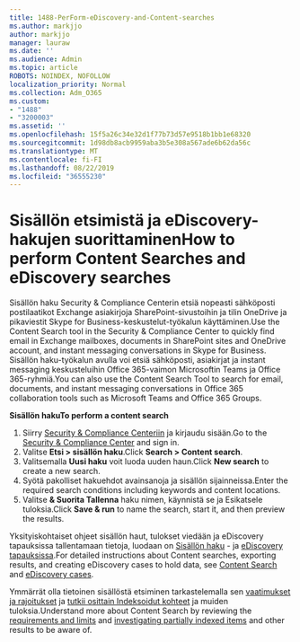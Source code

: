 ```yaml
---
title: 1488-PerForm-eDiscovery-and-Content-searches
ms.author: markjjo
author: markjjo
manager: lauraw
ms.date: ''
ms.audience: Admin
ms.topic: article
ROBOTS: NOINDEX, NOFOLLOW
localization_priority: Normal
ms.collection: Adm_O365
ms.custom:
- "1488"
- "3200003"
ms.assetid: ''
ms.openlocfilehash: 15f5a26c34e32d1f77b73d57e9518b1bb1e68320
ms.sourcegitcommit: 1d98db8acb9959aba3b5e308a567ade6b62da56c
ms.translationtype: MT
ms.contentlocale: fi-FI
ms.lasthandoff: 08/22/2019
ms.locfileid: "36555230"
---
```

# <a name="how-to-perform-content-searches-and-ediscovery-searches"></a><span data-ttu-id="c4bd3-102">Sisällön etsimistä ja eDiscovery-hakujen suorittaminen</span><span class="sxs-lookup"><span data-stu-id="c4bd3-102">How to perform Content Searches and eDiscovery searches</span></span>

<span data-ttu-id="c4bd3-103">Sisällön haku Security & Compliance Centerin etsiä nopeasti sähköposti postilaatikot Exchange asiakirjoja SharePoint-sivustoihin ja tilin OneDrive ja pikaviestit Skype for Business-keskustelut-työkalun käyttäminen.</span><span class="sxs-lookup"><span data-stu-id="c4bd3-103">Use the Content Search tool in the Security & Compliance Center to quickly find email in Exchange mailboxes, documents in SharePoint sites and OneDrive account, and instant messaging conversations in Skype for Business.</span></span> <span data-ttu-id="c4bd3-104">Sisällön haku-työkalun avulla voi etsiä sähköposti, asiakirjat ja instant messaging keskusteluihin Office 365-vaimon Microsoftin Teams ja Office 365-ryhmiä.</span><span class="sxs-lookup"><span data-stu-id="c4bd3-104">You can also use the Content Search Tool to search for email, documents, and instant messaging conversations in Office 365 collaboration tools such as Microsoft Teams and Office 365 Groups.</span></span>

<span data-ttu-id="c4bd3-105">**Sisällön haku**</span><span class="sxs-lookup"><span data-stu-id="c4bd3-105">**To perform a content search**</span></span>

1. <span data-ttu-id="c4bd3-106">Siirry [Security & Compliance Centeriin](https://protection.office.com) ja kirjaudu sisään.</span><span class="sxs-lookup"><span data-stu-id="c4bd3-106">Go to the [Security & Compliance Center](https://protection.office.com) and sign in.</span></span>
2. <span data-ttu-id="c4bd3-107">Valitse **Etsi > sisällön haku**.</span><span class="sxs-lookup"><span data-stu-id="c4bd3-107">Click **Search > Content search**.</span></span>
3. <span data-ttu-id="c4bd3-108">Valitsemalla **Uusi haku** voit luoda uuden haun.</span><span class="sxs-lookup"><span data-stu-id="c4bd3-108">Click **New search** to create a new search.</span></span>
4. <span data-ttu-id="c4bd3-109">Syötä pakolliset hakuehdot avainsanoja ja sisällön sijainneissa.</span><span class="sxs-lookup"><span data-stu-id="c4bd3-109">Enter the required search conditions including keywords and content locations.</span></span>  
5. <span data-ttu-id="c4bd3-110">Valitse **& Suorita Tallenna** haku nimen, käynnistä se ja Esikatsele tuloksia.</span><span class="sxs-lookup"><span data-stu-id="c4bd3-110">Click **Save & run** to name the search, start it, and then preview the results.</span></span>

<span data-ttu-id="c4bd3-111">Yksityiskohtaiset ohjeet sisällön haut, tulokset viedään ja eDiscovery tapauksissa tallentamaan tietoja, luodaan on [Sisällön haku](https://docs.microsoft.com/office365/securitycompliance/content-search) - ja [eDiscovery tapauksissa](https://docs.microsoft.com/office365/securitycompliance/ediscovery-cases).</span><span class="sxs-lookup"><span data-stu-id="c4bd3-111">For detailed instructions about Content searches, exporting results, and creating eDiscovery cases to hold data, see [Content Search](https://docs.microsoft.com/office365/securitycompliance/content-search) and [eDiscovery cases](https://docs.microsoft.com/office365/securitycompliance/ediscovery-cases).</span></span>

<span data-ttu-id="c4bd3-112">Ymmärrät olla tietoinen sisällöstä etsiminen tarkastelemalla sen [vaatimukset ja rajoitukset](https://docs.microsoft.com/office365/securitycompliance/limits-for-content-search) ja [tutkii osittain Indeksoidut kohteet](https://docs.microsoft.com/office365/securitycompliance/investigating-partially-indexed-items-in-ediscovery) ja muiden tuloksia.</span><span class="sxs-lookup"><span data-stu-id="c4bd3-112">Understand more about Content Search by reviewing the [requirements and limits](https://docs.microsoft.com/office365/securitycompliance/limits-for-content-search) and  [investigating partially indexed items](https://docs.microsoft.com/office365/securitycompliance/investigating-partially-indexed-items-in-ediscovery) and other results to be aware of.</span></span>